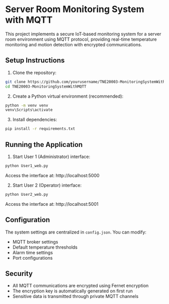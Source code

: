 # Server Room Monitoring System with MQTT

This project implements a secure IoT-based monitoring system for a server room environment using MQTT protocol, providing real-time temperature monitoring and motion detection with encrypted communications.

## Setup Instructions

1. Clone the repository:

```bash
git clone https://github.com/yourusername/TNE20003-MonitoringSystemWithMQTT.git
cd TNE20003-MonitoringSystemWithMQTT
```

2. Create a Python virtual environment (recommended):

```bash
python -m venv venv
venv\Scripts\activate
```

3. Install dependencies:

```bash
pip install -r requirements.txt
```

## Running the Application

1. Start User 1 (Administrator) interface:

```bash
python User1_web.py
```

Access the interface at: http://localhost:5000

2. Start User 2 (Operator) interface:

```bash
python User2_web.py
```

Access the interface at: http://localhost:5001

## Configuration

The system settings are centralized in `config.json`. You can modify:

-   MQTT broker settings
-   Default temperature thresholds
-   Alarm time settings
-   Port configurations

## Security

-   All MQTT communications are encrypted using Fernet encryption
-   The encryption key is automatically generated on first run
-   Sensitive data is transmitted through private MQTT channels
